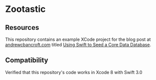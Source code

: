 # Zootastic

## Resources
This repository contains an example XCode project for the blog post at [andrewcbancroft.com](http://www.andrewcbancroft.com) titled [Using Swift to Seed a Core Data Database](http://www.andrewcbancroft.com/2015/02/25/using-swift-to-seed-a-core-data-database/).

## Compatibility
Verified that this repository's code works in Xcode 8 with Swift 3.0
